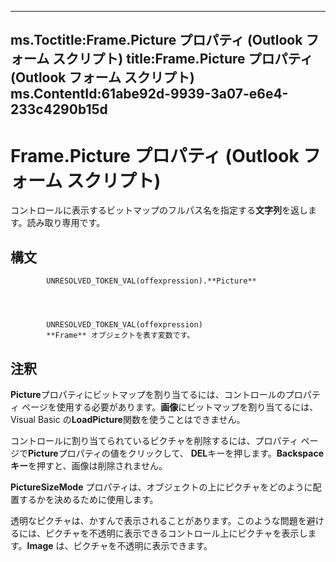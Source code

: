 

---
ms.Toctitle:Frame.Picture プロパティ (Outlook フォーム スクリプト)
title:Frame.Picture プロパティ (Outlook フォーム スクリプト)
ms.ContentId:61abe92d-9939-3a07-e6e4-233c4290b15d
---
# Frame.Picture プロパティ (Outlook フォーム スクリプト)




コントロールに表示するビットマップのフルパス名を指定する**文字列**を返します。読み取り専用です。

## 構文

            UNRESOLVED_TOKEN_VAL(offexpression).**Picture**




            UNRESOLVED_TOKEN_VAL(offexpression)
            **Frame** オブジェクトを表す変数です。



## 注釈
**Picture**プロパティにビットマップを割り当てるには、コントロールのプロパティ ページを使用する必要があります。**画像**にビットマップを割り当てるには、Visual Basic の**LoadPicture**関数を使うことはできません。



コントロールに割り当てられているピクチャを削除するには、プロパティ ページで**Picture**プロパティの値をクリックして、 **DEL**キーを押します。**Backspace キー**を押すと、画像は削除されません。



**PictureSizeMode** プロパティは、オブジェクトの上にピクチャをどのように配置するかを決めるために使用します。



透明なピクチャは、かすんで表示されることがあります。このような問題を避けるには、ピクチャを不透明に表示できるコントロール上にピクチャを表示します。**Image** は、ピクチャを不透明に表示できます。




